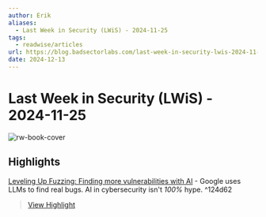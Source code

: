 ```yaml
---
author: Erik
aliases:
  - Last Week in Security (LWiS) - 2024-11-25
tags:
  - readwise/articles
url: https://blog.badsectorlabs.com/last-week-in-security-lwis-2024-11-25.html
date: 2024-12-13
---
```

# Last Week in Security (LWiS) - 2024-11-25

![rw-book-cover](https://blog.badsectorlabs.com/images/lwis/lwis-11-25.png)

## Highlights


[Leveling Up Fuzzing: Finding more vulnerabilities with AI](https://security.googleblog.com/2024/11/leveling-up-fuzzing-finding-more.html) - Google uses LLMs to find real bugs. AI in cybersecurity isn't *100%* hype. ^124d62
> [View Highlight](https://read.readwise.io/read/01jee2mwgym35g7z90hke0wdhw)

